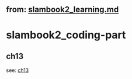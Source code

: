 
from: [slambook2_learning.md](slambook2_learning.md)
---

# slambook2_coding-part

## ch13

see: [ch13](./slambook2-ch13.md)

